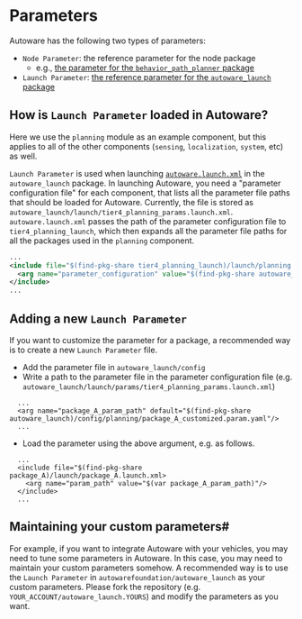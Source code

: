# Parameters

Autoware has the following two types of parameters:

- `Node Parameter`: the reference parameter for the node package
  - e.g., [the parameter for the `behavior_path_planner` package](https://github.com/autowarefoundation/autoware.universe/tree/main/planning/behavior_path_planner/config)
- `Launch Parameter`: [the reference parameter for the `autoware_launch` package](https://github.com/autowarefoundation/autoware_launch/tree/main/autoware_launch/config)

## How is `Launch Parameter` loaded in Autoware?

Here we use the `planning` module as an example component, but this applies to all of the other components (`sensing`, `localization`, `system`, etc) as well.

`Launch Parameter` is used when launching [`autoware.launch.xml`](https://github.com/autowarefoundation/autoware_launch/blob/main/autoware_launch/launch/autoware.launch.xml) in the `autoware_launch` package.
In launching Autoware, you need a "parameter configuration file" for each component, that lists all the parameter file paths that should be loaded for Autoware. Currently, the file is stored as `autoware_launch/launch/tier4_planning_params.launch.xml`.
`autoware.launch.xml` passes the path of the parameter configuration file to `tier4_planning_launch`, which then expands all the parameter file paths for all the packages used in the `planning` component.

```xml
...
<include file="$(find-pkg-share tier4_planning_launch)/launch/planning.launch.xml">
  <arg name="parameter_configuration" value="$(find-pkg-share autoware_launch)/params/tier4_planning_params.launch.xml"/>
</include>
...
```

## Adding a new `Launch Parameter`
If you want to customize the parameter for a package, a recommended way is to create a new `Launch Parameter` file.

- Add the parameter file in `autoware_launch/config`
- Write a path to the parameter file in the parameter configuration file (e.g. `autoware_launch/launch/params/tier4_planning_params.launch.xml`)
```
  ...
  <arg name="package_A_param_path" default="$(find-pkg-share autoware_launch)/config/planning/package_A_customized.param.yaml"/>
  ...
```
- Load the parameter using the above argument, e.g. as follows.
```
  ...
  <include file="$(find-pkg-share package_A)/launch/package_A.launch.xml>
    <arg name="param_path" value="$(var package_A_param_path)"/>
  </include>
  ...
```


## Maintaining your custom parameters#
For example, if you want to integrate Autoware with your vehicles, you may need to tune some parameters in Autoware. In this case, you may need to maintain your custom parameters somehow. A recommended way is to use the `Launch Parameter` in `autowarefoundation/autoware_launch` as your custom parameters. Please fork the repository (e.g. `YOUR_ACCOUNT/autoware_launch.YOURS`) and modify the parameters as you want.
